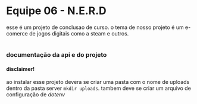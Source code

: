 # Equipe 06 - N.E.R.D


esse é um projeto de conclusao de curso. o tema de nosso projeto é um e-comerce de jogos digitais como a steam e outros.





#

### documentação da api e do projeto

#### disclaimer! 

ao instalar esse projeto devera se criar uma pasta com o nome de uploads dentro da pasta server `mkdir uploads`.
tambem deve se criar um arquivo de configuração de *dotenv*